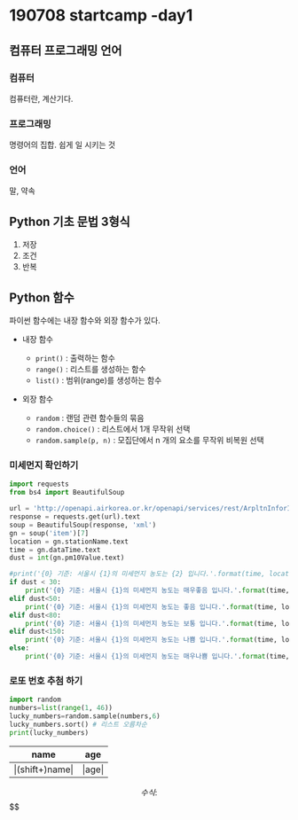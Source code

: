 # 190708 startcamp -day1

## 컴퓨터 프로그래밍 언어

### 컴퓨터

컴퓨터란, 계산기다.

### 프로그래밍

명령어의 집합. 쉽게 일 시키는 것

### 언어

말, 약속



## Python 기초 문법 3형식

1. 저장
2. 조건
3. 반복



## Python 함수

파이썬 함수에는 내장 함수와 외장 함수가 있다.

* 내장 함수
  * `print()` : 출력하는 함수
  * `range()` : 리스트를 생성하는 함수
  * `list()` : 범위(range)를 생성하는 함수

* 외장 함수
  * `random` : 랜덤 관련 함수들의 묶음
  * `random.choice()` : 리스트에서 1개 무작위 선택
  * `random.sample(p, n)` : 모집단에서 n 개의 요소를 무작위 비복원 선택

### 미세먼지 확인하기

```python
import requests
from bs4 import BeautifulSoup

url = 'http://openapi.airkorea.or.kr/openapi/services/rest/ArpltnInforInqireSvc/getCtprvnRltmMesureDnsty?sidoName=%EC%84%9C%EC%9A%B8&ServiceKey={}&ver=1.3&pageNo=3'.format(key)
response = requests.get(url).text
soup = BeautifulSoup(response, 'xml')
gn = soup('item')[7]
location = gn.stationName.text
time = gn.dataTime.text
dust = int(gn.pm10Value.text)

#print('{0} 기준: 서울시 {1}의 미세먼지 농도는 {2} 입니다.'.format(time, location, dust))
if dust < 30:
    print('{0} 기준: 서울시 {1}의 미세먼지 농도는 매우좋음 입니다.'.format(time, location, dust))
elif dust<50:
    print('{0} 기준: 서울시 {1}의 미세먼지 농도는 좋음 입니다.'.format(time, location, dust))
elif dust<80:
    print('{0} 기준: 서울시 {1}의 미세먼지 농도는 보통 입니다.'.format(time, location, dust))
elif dust<150:
    print('{0} 기준: 서울시 {1}의 미세먼지 농도는 나쁨 입니다.'.format(time, location, dust))
else:
    print('{0} 기준: 서울시 {1}의 미세먼지 농도는 매우나쁨 입니다.'.format(time, location, dust))
```



### 로또 번호 추첨 하기

```python
import random
numbers=list(range(1, 46))
lucky_numbers=random.sample(numbers,6)
lucky_numbers.sort() # 리스트 오름차순
print(lucky_numbers)
```



| name              | age     |
| ----------------- | ------- |
| \|(shift+\)name\| | \|age\| |


$$
수식 : $$
$$


